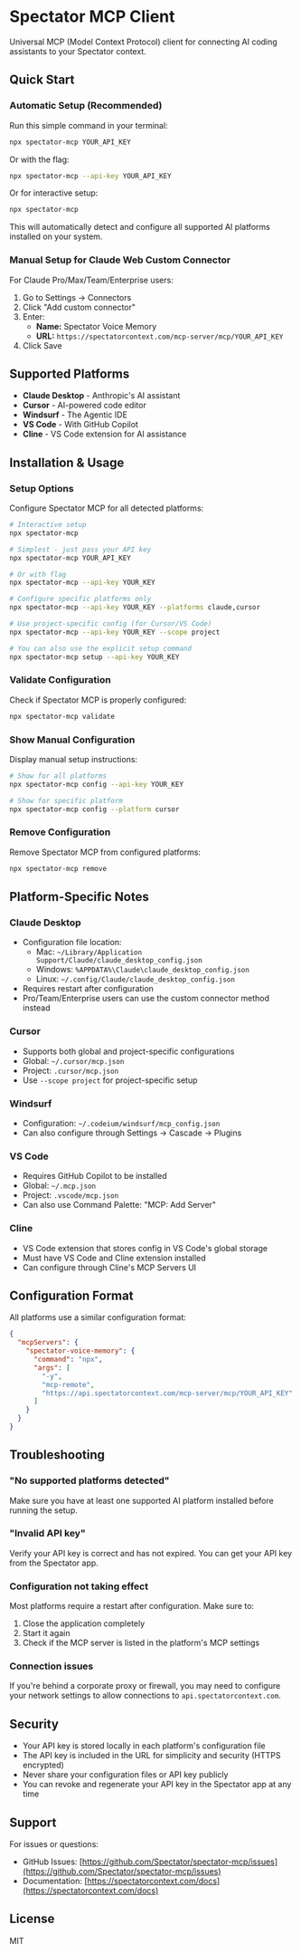 # Spectator MCP Client

Universal MCP (Model Context Protocol) client for connecting AI coding assistants to your Spectator context.

## Quick Start

### Automatic Setup (Recommended)

Run this simple command in your terminal:

```bash
npx spectator-mcp YOUR_API_KEY
```

Or with the flag:

```bash
npx spectator-mcp --api-key YOUR_API_KEY
```

Or for interactive setup:

```bash
npx spectator-mcp
```

This will automatically detect and configure all supported AI platforms installed on your system.

### Manual Setup for Claude Web Custom Connector

For Claude Pro/Max/Team/Enterprise users:

1. Go to Settings → Connectors
2. Click "Add custom connector"
3. Enter:
   - **Name:** Spectator Voice Memory
   - **URL:** `https://spectatorcontext.com/mcp-server/mcp/YOUR_API_KEY`
4. Click Save

## Supported Platforms

- **Claude Desktop** - Anthropic's AI assistant
- **Cursor** - AI-powered code editor
- **Windsurf** - The Agentic IDE
- **VS Code** - With GitHub Copilot
- **Cline** - VS Code extension for AI assistance

## Installation & Usage

### Setup Options

Configure Spectator MCP for all detected platforms:

```bash
# Interactive setup
npx spectator-mcp

# Simplest - just pass your API key
npx spectator-mcp YOUR_API_KEY

# Or with flag
npx spectator-mcp --api-key YOUR_KEY

# Configure specific platforms only  
npx spectator-mcp --api-key YOUR_KEY --platforms claude,cursor

# Use project-specific config (for Cursor/VS Code)
npx spectator-mcp --api-key YOUR_KEY --scope project

# You can also use the explicit setup command
npx spectator-mcp setup --api-key YOUR_KEY
```

### Validate Configuration

Check if Spectator MCP is properly configured:

```bash
npx spectator-mcp validate
```

### Show Manual Configuration

Display manual setup instructions:

```bash
# Show for all platforms
npx spectator-mcp config --api-key YOUR_KEY

# Show for specific platform
npx spectator-mcp config --platform cursor
```

### Remove Configuration

Remove Spectator MCP from configured platforms:

```bash
npx spectator-mcp remove
```

## Platform-Specific Notes

### Claude Desktop

- Configuration file location:
  - Mac: `~/Library/Application Support/Claude/claude_desktop_config.json`
  - Windows: `%APPDATA%\Claude\claude_desktop_config.json`
  - Linux: `~/.config/Claude/claude_desktop_config.json`
- Requires restart after configuration
- Pro/Team/Enterprise users can use the custom connector method instead

### Cursor

- Supports both global and project-specific configurations
- Global: `~/.cursor/mcp.json`
- Project: `.cursor/mcp.json`
- Use `--scope project` for project-specific setup

### Windsurf

- Configuration: `~/.codeium/windsurf/mcp_config.json`
- Can also configure through Settings → Cascade → Plugins

### VS Code

- Requires GitHub Copilot to be installed
- Global: `~/.mcp.json`
- Project: `.vscode/mcp.json`
- Can also use Command Palette: "MCP: Add Server"

### Cline

- VS Code extension that stores config in VS Code's global storage
- Must have VS Code and Cline extension installed
- Can configure through Cline's MCP Servers UI

## Configuration Format

All platforms use a similar configuration format:

```json
{
  "mcpServers": {
    "spectator-voice-memory": {
      "command": "npx",
      "args": [
        "-y",
        "mcp-remote",
        "https://api.spectatorcontext.com/mcp-server/mcp/YOUR_API_KEY"
      ]
    }
  }
}
```

## Troubleshooting

### "No supported platforms detected"

Make sure you have at least one supported AI platform installed before running the setup.

### "Invalid API key"

Verify your API key is correct and has not expired. You can get your API key from the Spectator app.

### Configuration not taking effect

Most platforms require a restart after configuration. Make sure to:
1. Close the application completely
2. Start it again
3. Check if the MCP server is listed in the platform's MCP settings

### Connection issues

If you're behind a corporate proxy or firewall, you may need to configure your network settings to allow connections to `api.spectatorcontext.com`.

## Security

- Your API key is stored locally in each platform's configuration file
- The API key is included in the URL for simplicity and security (HTTPS encrypted)
- Never share your configuration files or API key publicly
- You can revoke and regenerate your API key in the Spectator app at any time

## Support

For issues or questions:
- GitHub Issues: [https://github.com/Spectator/spectator-mcp/issues](https://github.com/Spectator/spectator-mcp/issues)
- Documentation: [https://spectatorcontext.com/docs](https://spectatorcontext.com/docs)

## License

MIT